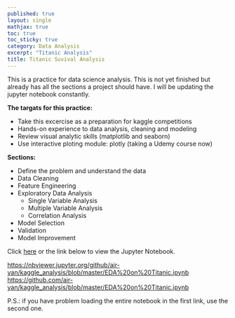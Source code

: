 ```yaml
---
published: true
layout: single
mathjax: true
toc: true
toc_sticky: true
category: Data Analysis
excerpt: "Titanic Analysis"
title: Titanic Suvival Analysis
---
```


This is a practice for data science analysis. This is not yet finished but already has all the sections a project should have. I will be updating the jupyter notebook constantly.

**The targats for this practice:**

- Take this excercise as a preparation for kaggle competitions
- Hands-on experience to data analysis, cleaning and modeling
- Review visual analytic skills (matplotlib and seaborn)
- Use interactive ploting module: plotly (taking a Udemy course now)

**Sections:**

- Define the problem and understand the data
- Data Cleaning
- Feature Engineering
- Exploratory Data Analysis
  - Single Variable Analysis
  - Multiple Variable Analysis
  - Correlation Analysis
- Model Selection
- Validation
- Model Improvement

Click [here](https://nbviewer.jupyter.org/github/air-yan/kaggle_analysis/blob/master/EDA%20on%20Titanic.ipynb) or the link below to view the Jupyter Notebook.

https://nbviewer.jupyter.org/github/air-yan/kaggle_analysis/blob/master/EDA%20on%20Titanic.ipynb
https://github.com/air-yan/kaggle_analysis/blob/master/EDA%20on%20Titanic.ipynb

P.S.: if you have problem loading the entire notebook in the first link, use the second one.
